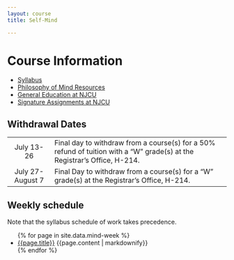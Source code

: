 ```yaml
---
layout: course
title: Self-Mind

---
```


# Course Information
+ [Syllabus](Syllabus.pdf)
+ [Philosophy of Mind Resources](/mind/resources)
+ [General Education at NJCU](http://www.njcu.edu/department/general-education)
+ [Signature Assignments at NJCU](http://www.njcu.edu/academics/general-education/signature-assignment-information-students)

## Withdrawal Dates

|         |     | 
| :-------------: | ------------- | 
| July 13-26 | Final day to withdraw from a course(s) for a 50% refund of tuition with a “W” grade(s) at the Registrar’s Office, H-214. |
| July 27-August 7  | Final Day to withdraw from a course(s) for a “W” grade(s) at the Registrar’s Office, H-214.|

## Weekly schedule

Note that the syllabus schedule of work takes precedence.  

<ul>
  {% for page in site.data.mind-week %}
    <li>
     <a href="{{site.baseurl}}/mind/{{page.folder}}/">{{page.title}}</a>
      {{page.content | markdownify}}
    </li>
  {% endfor %}
</ul>
